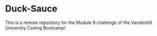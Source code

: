 # Duck-Sauce
This is a remote repository for the Module 9 challenge of the Vanderbilt University Coding Bootcamp!
